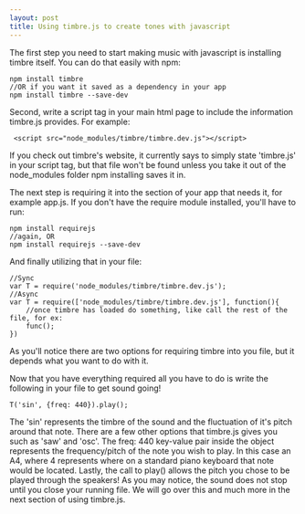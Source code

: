 ```yaml
---
layout: post
title: Using timbre.js to create tones with javascript
---
```

  The first step you need to start making music with javascript is 
installing timbre itself. You can do that easily with npm:

    npm install timbre 
    //OR if you want it saved as a dependency in your app
    npm install timbre --save-dev

  Second, write a script tag in your main html page to include the information
timbre.js provides. For example:

     <script src="node_modules/timbre/timbre.dev.js"></script>

  If you check out timbre's website, it currently says to simply state 'timbre.js'
in your script tag, but that file won't be found unless you take it out of the node_modules
folder npm installing saves it in.
    
  The next step is requiring it into the section of your app that needs it, for example
app.js. If you don't have the require module installed, you'll have to run:

    npm install requirejs
    //again, OR
    npm install requirejs --save-dev

  And finally utilizing that in your file:

    //Sync
    var T = require('node_modules/timbre/timbre.dev.js');
    //Async   
    var T = require(['node_modules/timbre/timbre.dev.js'], function(){
        //once timbre has loaded do something, like call the rest of the file, for ex:
        func();
    }) 

  As you'll notice there are two options for requiring timbre into you file, but it depends what you want
to do with it. 
    
  Now that you have everything required all you have to do is write the following in your file to get
sound going!

    T('sin', {freq: 440}).play();

  The 'sin' represents the timbre of the sound and the fluctuation of it's pitch around that note. There
are a few other options that timbre.js gives you such as 'saw' and 'osc'.
  The freq: 440 key-value pair inside the object represents the frequency/pitch of the note you wish to
play. In this case an A4, where 4 represents where on a standard piano keyboard that note would be located.
  Lastly, the call to play() allows the pitch you chose to be played through the speakers! As you may
notice, the sound does not stop until you close your running file. We will go over this and much more in the next section of using timbre.js.


